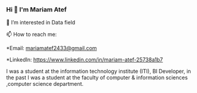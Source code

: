 ### Hi 👋 I'm Mariam Atef
👀 I’m interested in Data field

📫 How to reach me: 

*Email: mariamatef2433@gmail.com

*LinkedIn: https://www.linkedin.com/in/mariam-atef-25738a1b7
<!--
**Mariam-elkenany/Mariam-elkenany** is a ✨ _special_ ✨ repository because its `README.md` (this file) appears on your GitHub profile.

Here are some ideas to get you started:

- 🔭 I’m currently working on ...
- 🌱 I’m currently learning 
- 👯 I’m looking to collaborate on ...
- 🤔 I’m looking for help with ...
- 💬 Ask me about ...


- 😄 Pronouns: ...
- ⚡ Fun fact: ...
-->
I was a student at the information technology institute (ITI), BI Developer, in the past I was a student at the faculty of computer & information sciences ,computer science department.
